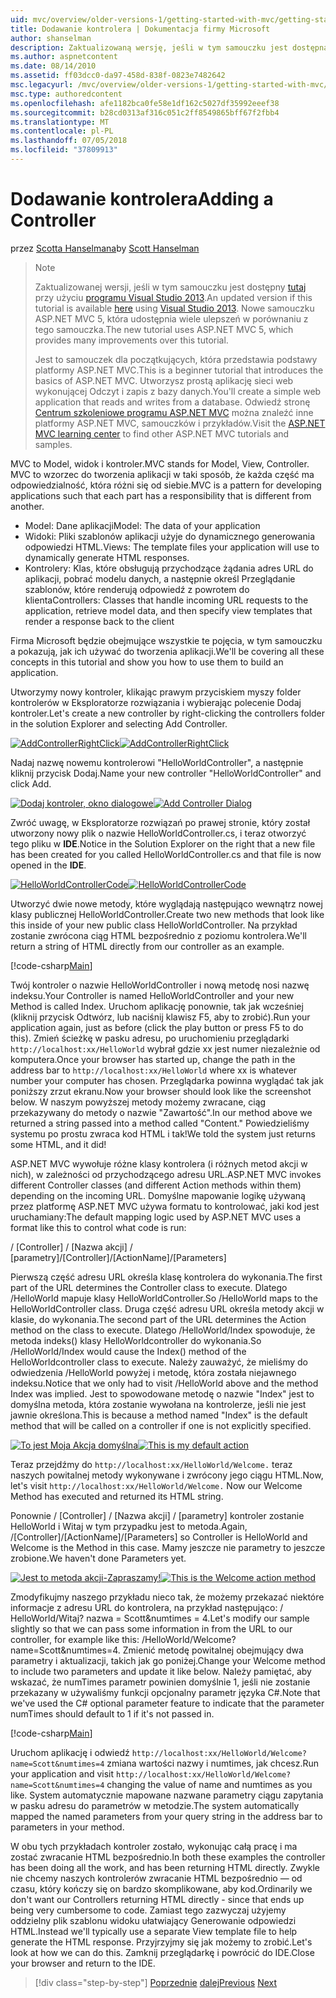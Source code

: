 ```yaml
---
uid: mvc/overview/older-versions-1/getting-started-with-mvc/getting-started-with-mvc-part2
title: Dodawanie kontrolera | Dokumentacja firmy Microsoft
author: shanselman
description: Zaktualizowaną wersję, jeśli w tym samouczku jest dostępna w tym miejscu za pomocą programu Visual Studio 2013. Nowe samouczku ASP.NET MVC 5, która udostępnia wiele ulepszeń w porównaniu z t...
ms.author: aspnetcontent
ms.date: 08/14/2010
ms.assetid: ff03dcc0-da97-458d-838f-0823e7482642
msc.legacyurl: /mvc/overview/older-versions-1/getting-started-with-mvc/getting-started-with-mvc-part2
msc.type: authoredcontent
ms.openlocfilehash: afe1182bca0fe58e1df162c5027df35992eeef38
ms.sourcegitcommit: b28cd0313af316c051c2ff8549865bff67f2fbb4
ms.translationtype: MT
ms.contentlocale: pl-PL
ms.lasthandoff: 07/05/2018
ms.locfileid: "37809913"
---
```

<a name="adding-a-controller"></a><span data-ttu-id="33fe8-104">Dodawanie kontrolera</span><span class="sxs-lookup"><span data-stu-id="33fe8-104">Adding a Controller</span></span>
====================
<span data-ttu-id="33fe8-105">przez [Scotta Hanselmana](https://github.com/shanselman)</span><span class="sxs-lookup"><span data-stu-id="33fe8-105">by [Scott Hanselman](https://github.com/shanselman)</span></span>

> > [!NOTE]
> > <span data-ttu-id="33fe8-106">Zaktualizowanej wersji, jeśli w tym samouczku jest dostępny [tutaj](../../getting-started/introduction/getting-started.md) przy użyciu [programu Visual Studio 2013](https://www.microsoft.com/visualstudio/eng/2013-downloads).</span><span class="sxs-lookup"><span data-stu-id="33fe8-106">An updated version if this tutorial is available [here](../../getting-started/introduction/getting-started.md) using [Visual Studio 2013](https://www.microsoft.com/visualstudio/eng/2013-downloads).</span></span> <span data-ttu-id="33fe8-107">Nowe samouczku ASP.NET MVC 5, która udostępnia wiele ulepszeń w porównaniu z tego samouczka.</span><span class="sxs-lookup"><span data-stu-id="33fe8-107">The new tutorial uses ASP.NET MVC 5, which provides many improvements over this tutorial.</span></span>
> 
> 
> <span data-ttu-id="33fe8-108">Jest to samouczek dla początkujących, która przedstawia podstawy platformy ASP.NET MVC.</span><span class="sxs-lookup"><span data-stu-id="33fe8-108">This is a beginner tutorial that introduces the basics of ASP.NET MVC.</span></span> <span data-ttu-id="33fe8-109">Utworzysz prostą aplikację sieci web wykonującej Odczyt i zapis z bazy danych.</span><span class="sxs-lookup"><span data-stu-id="33fe8-109">You'll create a simple web application that reads and writes from a database.</span></span> <span data-ttu-id="33fe8-110">Odwiedź stronę [Centrum szkoleniowe programu ASP.NET MVC](../../../index.md) można znaleźć inne platformy ASP.NET MVC, samouczków i przykładów.</span><span class="sxs-lookup"><span data-stu-id="33fe8-110">Visit the [ASP.NET MVC learning center](../../../index.md) to find other ASP.NET MVC tutorials and samples.</span></span>


<span data-ttu-id="33fe8-111">MVC to Model, widok i kontroler.</span><span class="sxs-lookup"><span data-stu-id="33fe8-111">MVC stands for Model, View, Controller.</span></span> <span data-ttu-id="33fe8-112">MVC to wzorzec do tworzenia aplikacji w taki sposób, że każda część ma odpowiedzialność, która różni się od siebie.</span><span class="sxs-lookup"><span data-stu-id="33fe8-112">MVC is a pattern for developing applications such that each part has a responsibility that is different from another.</span></span>

- <span data-ttu-id="33fe8-113">Model: Dane aplikacji</span><span class="sxs-lookup"><span data-stu-id="33fe8-113">Model: The data of your application</span></span>
- <span data-ttu-id="33fe8-114">Widoki: Pliki szablonów aplikacji użyje do dynamicznego generowania odpowiedzi HTML.</span><span class="sxs-lookup"><span data-stu-id="33fe8-114">Views: The template files your application will use to dynamically generate HTML responses.</span></span>
- <span data-ttu-id="33fe8-115">Kontrolery: Klas, które obsługują przychodzące żądania adres URL do aplikacji, pobrać modelu danych, a następnie określ Przeglądanie szablonów, które renderują odpowiedź z powrotem do klienta</span><span class="sxs-lookup"><span data-stu-id="33fe8-115">Controllers: Classes that handle incoming URL requests to the application, retrieve model data, and then specify view templates that render a response back to the client</span></span>

<span data-ttu-id="33fe8-116">Firma Microsoft będzie obejmujące wszystkie te pojęcia, w tym samouczku a pokazują, jak ich używać do tworzenia aplikacji.</span><span class="sxs-lookup"><span data-stu-id="33fe8-116">We'll be covering all these concepts in this tutorial and show you how to use them to build an application.</span></span>

<span data-ttu-id="33fe8-117">Utworzymy nowy kontroler, klikając prawym przyciskiem myszy folder kontrolerów w Eksploratorze rozwiązania i wybierając polecenie Dodaj kontroler.</span><span class="sxs-lookup"><span data-stu-id="33fe8-117">Let's create a new controller by right-clicking the controllers folder in the solution Explorer and selecting Add Controller.</span></span>

<span data-ttu-id="33fe8-118">[![AddControllerRightClick](getting-started-with-mvc-part2/_static/image2.png)](getting-started-with-mvc-part2/_static/image1.png)</span><span class="sxs-lookup"><span data-stu-id="33fe8-118">[![AddControllerRightClick](getting-started-with-mvc-part2/_static/image2.png)](getting-started-with-mvc-part2/_static/image1.png)</span></span>

<span data-ttu-id="33fe8-119">Nadaj nazwę nowemu kontrolerowi "HelloWorldController", a następnie kliknij przycisk Dodaj.</span><span class="sxs-lookup"><span data-stu-id="33fe8-119">Name your new controller "HelloWorldController" and click Add.</span></span>

<span data-ttu-id="33fe8-120">[![Dodaj kontroler, okno dialogowe](getting-started-with-mvc-part2/_static/image4.png)](getting-started-with-mvc-part2/_static/image3.png)</span><span class="sxs-lookup"><span data-stu-id="33fe8-120">[![Add Controller Dialog](getting-started-with-mvc-part2/_static/image4.png)](getting-started-with-mvc-part2/_static/image3.png)</span></span>

<span data-ttu-id="33fe8-121">Zwróć uwagę, w Eksploratorze rozwiązań po prawej stronie, który został utworzony nowy plik o nazwie HelloWorldController.cs, i teraz otworzyć tego pliku w **IDE**.</span><span class="sxs-lookup"><span data-stu-id="33fe8-121">Notice in the Solution Explorer on the right that a new file has been created for you called HelloWorldController.cs and that file is now opened in the **IDE**.</span></span>

<span data-ttu-id="33fe8-122">[![HelloWorldControllerCode](getting-started-with-mvc-part2/_static/image6.png)](getting-started-with-mvc-part2/_static/image5.png)</span><span class="sxs-lookup"><span data-stu-id="33fe8-122">[![HelloWorldControllerCode](getting-started-with-mvc-part2/_static/image6.png)](getting-started-with-mvc-part2/_static/image5.png)</span></span>

<span data-ttu-id="33fe8-123">Utworzyć dwie nowe metody, które wyglądają następująco wewnątrz nowej klasy publicznej HelloWorldController.</span><span class="sxs-lookup"><span data-stu-id="33fe8-123">Create two new methods that look like this inside of your new public class HelloWorldController.</span></span> <span data-ttu-id="33fe8-124">Na przykład zostanie zwrócona ciąg HTML bezpośrednio z poziomu kontrolera.</span><span class="sxs-lookup"><span data-stu-id="33fe8-124">We'll return a string of HTML directly from our controller as an example.</span></span>

[!code-csharp[Main](getting-started-with-mvc-part2/samples/sample1.cs)]

<span data-ttu-id="33fe8-125">Twój kontroler o nazwie HelloWorldController i nową metodę nosi nazwę indeksu.</span><span class="sxs-lookup"><span data-stu-id="33fe8-125">Your Controller is named HelloWorldController and your new Method is called Index.</span></span> <span data-ttu-id="33fe8-126">Uruchom aplikację ponownie, tak jak wcześniej (kliknij przycisk Odtwórz, lub naciśnij klawisz F5, aby to zrobić).</span><span class="sxs-lookup"><span data-stu-id="33fe8-126">Run your application again, just as before (click the play button or press F5 to do this).</span></span> <span data-ttu-id="33fe8-127">Zmień ścieżkę w pasku adresu, po uruchomieniu przeglądarki `http://localhost:xx/HelloWorld` wybrał gdzie xx jest numer niezależnie od komputera.</span><span class="sxs-lookup"><span data-stu-id="33fe8-127">Once your browser has started up, change the path in the address bar to `http://localhost:xx/HelloWorld` where xx is whatever number your computer has chosen.</span></span> <span data-ttu-id="33fe8-128">Przeglądarka powinna wyglądać tak jak poniższy zrzut ekranu.</span><span class="sxs-lookup"><span data-stu-id="33fe8-128">Now your browser should look like the screenshot below.</span></span> <span data-ttu-id="33fe8-129">W naszym powyższej metody możemy zwracane, ciąg przekazywany do metody o nazwie "Zawartość".</span><span class="sxs-lookup"><span data-stu-id="33fe8-129">In our method above we returned a string passed into a method called "Content."</span></span> <span data-ttu-id="33fe8-130">Powiedzieliśmy systemu po prostu zwraca kod HTML i tak!</span><span class="sxs-lookup"><span data-stu-id="33fe8-130">We told the system just returns some HTML, and it did!</span></span>

<span data-ttu-id="33fe8-131">ASP.NET MVC wywołuje różne klasy kontrolera (i różnych metod akcji w nich), w zależności od przychodzącego adresu URL.</span><span class="sxs-lookup"><span data-stu-id="33fe8-131">ASP.NET MVC invokes different Controller classes (and different Action methods within them) depending on the incoming URL.</span></span> <span data-ttu-id="33fe8-132">Domyślne mapowanie logikę używaną przez platformę ASP.NET MVC używa formatu to kontrolować, jaki kod jest uruchamiany:</span><span class="sxs-lookup"><span data-stu-id="33fe8-132">The default mapping logic used by ASP.NET MVC uses a format like this to control what code is run:</span></span>

<span data-ttu-id="33fe8-133">/ [Controller] / [Nazwa akcji] / [parametry]</span><span class="sxs-lookup"><span data-stu-id="33fe8-133">/[Controller]/[ActionName]/[Parameters]</span></span>

<span data-ttu-id="33fe8-134">Pierwszą część adresu URL określa klasę kontrolera do wykonania.</span><span class="sxs-lookup"><span data-stu-id="33fe8-134">The first part of the URL determines the Controller class to execute.</span></span> <span data-ttu-id="33fe8-135">Dlatego /HelloWorld mapuje klasy HelloWorldController.</span><span class="sxs-lookup"><span data-stu-id="33fe8-135">So /HelloWorld maps to the HelloWorldController class.</span></span> <span data-ttu-id="33fe8-136">Druga część adresu URL określa metody akcji w klasie, do wykonania.</span><span class="sxs-lookup"><span data-stu-id="33fe8-136">The second part of the URL determines the Action method on the class to execute.</span></span> <span data-ttu-id="33fe8-137">Dlatego /HelloWorld/Index spowoduje, że metoda indeks() klasy HelloWorldcontroller do wykonania.</span><span class="sxs-lookup"><span data-stu-id="33fe8-137">So /HelloWorld/Index would cause the Index() method of the HelloWorldcontroller class to execute.</span></span> <span data-ttu-id="33fe8-138">Należy zauważyć, że mieliśmy do odwiedzenia /HelloWorld powyżej i metodę, która została niejawnego indeksu.</span><span class="sxs-lookup"><span data-stu-id="33fe8-138">Notice that we only had to visit /HelloWorld above and the method Index was implied.</span></span> <span data-ttu-id="33fe8-139">Jest to spowodowane metodę o nazwie "Index" jest to domyślna metoda, która zostanie wywołana na kontrolerze, jeśli nie jest jawnie określona.</span><span class="sxs-lookup"><span data-stu-id="33fe8-139">This is because a method named "Index" is the default method that will be called on a controller if one is not explicitly specified.</span></span>

<span data-ttu-id="33fe8-140">[![To jest Moja Akcja domyślna](getting-started-with-mvc-part2/_static/image8.png)](getting-started-with-mvc-part2/_static/image7.png)</span><span class="sxs-lookup"><span data-stu-id="33fe8-140">[![This is my default action](getting-started-with-mvc-part2/_static/image8.png)](getting-started-with-mvc-part2/_static/image7.png)</span></span>

<span data-ttu-id="33fe8-141">Teraz przejdźmy do `http://localhost:xx/HelloWorld/Welcome.` teraz naszych powitalnej metody wykonywane i zwrócony jego ciągu HTML.</span><span class="sxs-lookup"><span data-stu-id="33fe8-141">Now, let's visit `http://localhost:xx/HelloWorld/Welcome.` Now our Welcome Method has executed and returned its HTML string.</span></span>

<span data-ttu-id="33fe8-142">Ponownie / [Controller] / [Nazwa akcji] / [parametry] kontroler zostanie HelloWorld i Witaj w tym przypadku jest to metoda.</span><span class="sxs-lookup"><span data-stu-id="33fe8-142">Again, /[Controller]/[ActionName]/[Parameters] so Controller is HelloWorld and Welcome is the Method in this case.</span></span> <span data-ttu-id="33fe8-143">Mamy jeszcze nie parametry to jeszcze zrobione.</span><span class="sxs-lookup"><span data-stu-id="33fe8-143">We haven't done Parameters yet.</span></span>

<span data-ttu-id="33fe8-144">[![Jest to metoda akcji-Zapraszamy!](getting-started-with-mvc-part2/_static/image10.png)](getting-started-with-mvc-part2/_static/image9.png)</span><span class="sxs-lookup"><span data-stu-id="33fe8-144">[![This is the Welcome action method](getting-started-with-mvc-part2/_static/image10.png)](getting-started-with-mvc-part2/_static/image9.png)</span></span>

<span data-ttu-id="33fe8-145">Zmodyfikujmy naszego przykładu nieco tak, że możemy przekazać niektóre informacje z adresu URL do kontrolera, na przykład następująco: / HelloWorld/Witaj? nazwa = Scott&amp;numtimes = 4.</span><span class="sxs-lookup"><span data-stu-id="33fe8-145">Let's modify our sample slightly so that we can pass some information in from the URL to our controller, for example like this: /HelloWorld/Welcome?name=Scott&amp;numtimes=4.</span></span> <span data-ttu-id="33fe8-146">Zmienić metodę powitalnej obejmujący dwa parametry i aktualizacji, takich jak go poniżej.</span><span class="sxs-lookup"><span data-stu-id="33fe8-146">Change your Welcome method to include two parameters and update it like below.</span></span> <span data-ttu-id="33fe8-147">Należy pamiętać, aby wskazać, że numTimes parametr powinien domyślnie 1, jeśli nie zostanie przekazany w używaliśmy funkcji opcjonalny parametr języka C#.</span><span class="sxs-lookup"><span data-stu-id="33fe8-147">Note that we've used the C# optional parameter feature to indicate that the parameter numTimes should default to 1 if it's not passed in.</span></span>

[!code-csharp[Main](getting-started-with-mvc-part2/samples/sample2.cs)]

<span data-ttu-id="33fe8-148">Uruchom aplikację i odwiedź `http://localhost:xx/HelloWorld/Welcome?name=Scott&numtimes=4` zmiana wartości nazwy i numtimes, jak chcesz.</span><span class="sxs-lookup"><span data-stu-id="33fe8-148">Run your application and visit `http://localhost:xx/HelloWorld/Welcome?name=Scott&numtimes=4` changing the value of name and numtimes as you like.</span></span> <span data-ttu-id="33fe8-149">System automatycznie mapowane nazwane parametry ciągu zapytania w pasku adresu do parametrów w metodzie.</span><span class="sxs-lookup"><span data-stu-id="33fe8-149">The system automatically mapped the named parameters from your query string in the address bar to parameters in your method.</span></span>

<span data-ttu-id="33fe8-150">W obu tych przykładach kontroler zostało, wykonując całą pracę i ma zostać zwracanie HTML bezpośrednio.</span><span class="sxs-lookup"><span data-stu-id="33fe8-150">In both these examples the controller has been doing all the work, and has been returning HTML directly.</span></span> <span data-ttu-id="33fe8-151">Zwykle nie chcemy naszych kontrolerów zwracanie HTML bezpośrednio — od czasu, który kończy się on bardzo skomplikowane, aby kod.</span><span class="sxs-lookup"><span data-stu-id="33fe8-151">Ordinarily we don't want our Controllers returning HTML directly - since that ends up being very cumbersome to code.</span></span> <span data-ttu-id="33fe8-152">Zamiast tego zazwyczaj użyjemy oddzielny plik szablonu widoku ułatwiający Generowanie odpowiedzi HTML.</span><span class="sxs-lookup"><span data-stu-id="33fe8-152">Instead we'll typically use a separate View template file to help generate the HTML response.</span></span> <span data-ttu-id="33fe8-153">Przyjrzyjmy się jak możemy to zrobić.</span><span class="sxs-lookup"><span data-stu-id="33fe8-153">Let's look at how we can do this.</span></span> <span data-ttu-id="33fe8-154">Zamknij przeglądarkę i powrócić do IDE.</span><span class="sxs-lookup"><span data-stu-id="33fe8-154">Close your browser and return to the IDE.</span></span>

> [!div class="step-by-step"]
> <span data-ttu-id="33fe8-155">[Poprzednie](getting-started-with-mvc-part1.md)
> [dalej](getting-started-with-mvc-part3.md)</span><span class="sxs-lookup"><span data-stu-id="33fe8-155">[Previous](getting-started-with-mvc-part1.md)
[Next](getting-started-with-mvc-part3.md)</span></span>
